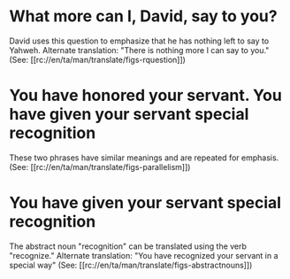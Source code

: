 # What more can I, David, say to you?

David uses this question to emphasize that he has nothing left to say to Yahweh. Alternate translation: "There is nothing more I can say to you." (See: [[rc://en/ta/man/translate/figs-rquestion]])

# You have honored your servant. You have given your servant special recognition

These two phrases have similar meanings and are repeated for emphasis. (See: [[rc://en/ta/man/translate/figs-parallelism]])

# You have given your servant special recognition

The abstract noun "recognition" can be translated using the verb "recognize." Alternate translation: "You have recognized your servant in a special way" (See: [[rc://en/ta/man/translate/figs-abstractnouns]])

